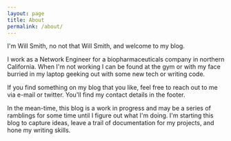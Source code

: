 ```yaml
---
layout: page
title: About
permalink: /about/
---
```


I'm Will Smith, no not that Will Smith, and welcome to my blog.

I work as a Network Engineer for a biopharmaceuticals company in northern
California. When I'm not working I can be found at the gym or with my face burried
in my laptop geeking out with some new tech or writing code.

If you find something on my blog that you like, feel free to reach out to me
via e-mail or twitter. You'll find my contact details in the footer.

In the mean-time, this blog is a work in progress and may be a series of ramblings
for some time until I figure out what I'm doing. I'm starting this blog to
capture ideas, leave a trail of documentation for my projects, and hone my
writing skills.
